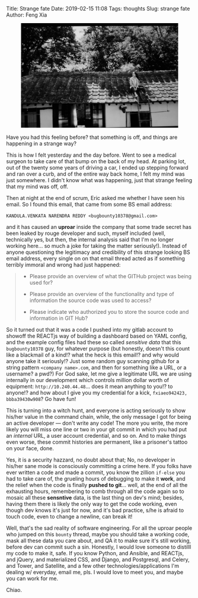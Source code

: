 Title: Strange fate
Date: 2019-02-15 11:08
Tags: thoughts
Slug: strange fate
Author: Feng Xia

<figure class="col s12">
    <img src="images/country%20life.jpg"/>
</figure>

Have you had this feeling before? that something is off, and things
are happening in a strange way?

This is how I felt yesterday and the day before. Went to see a medical
surgeon to take care of that bump on the back of my head. At parking
lot, out of the twenty some years of driving a car, I ended up
stepping forward and ran over a curb, and of the entire way back home,
I felt my mind was just somewhere. I didn't know what was happening,
just that strange feeling that my mind was off, off. 

Then at night at the end of scrum, Eric asked me whether I have seen
his email. So I found this email, that came from some BS email
address:

```
KANDULA.VENKATA NARENDRA REDDY <bugbounty10378@gmail.com>
```

and it has caused an **uproar** inside the company that some 
trade secret has been leaked by rouge developer and such, myself
included (well, technically yes, but then, the internal analysis said
that I'm no longer working here... so much a joke for taking the
matter seriously!). Instead of anyone questioning the legitimacy and
credibility of this strange looking BS email address, every single on
on that email thread acted as if something terribly immoral and wrong
had just happened:

> - Please provide an overview of what the GITHub project was being used
> for?  
> 
> - Please provide an overview of the functionality and type of
> information the source code was used to access?  
> 
> - Please indicate who
> authorized you to store the source code and information in GIT Hub?
> 

So it turned out that it was a code I pushed into my gitlab account to
showoff the REACTjs way of building a dashboard based on YAML config,
and the example config files had these so called _sensitive data_ that
this `bugbounty10378` guy, for whatever purpose (but honestly, doesn't
this count like a blackmail of a kind!? what the heck is this email!?
and why would anyone take it seriously!? Just some random guy scanning
github for a string pattern `<company name>.com`, and then for
something like a URL, or a username? a pwd?) For God sake, let me give
a legitimate URL we are using internally in our development which
controls million dollar worth of equipment:
`http://10.240.44.48`... does it mean anything to you!? to anyone!?
and how about I give you my credential for a kick, `fxiaeo942423,
bbba39430w908`? Go have fun!


This is turning into a witch hunt, and everyone is acting seriously to
show his/her value in the command chain, while, the only message I got
for being an active developer &mdash; don't write any code! The more
you write, the more likely you will miss one line or two in your git
commit in which you had put an _internal_ URL, a user account
credential, and so on. And to make things even worse, these commit
histories are permanent, like a prisoner's tattoo on your face, done.

Yes, it is a security hazzard, no doubt about that; No, no developer
in his/her sane mode is consciously committing a crime here. If you
folks have ever written a code and made a commit, you know the zillion
`if-else` you had to take care of, the grueling hours of debugging to
make it **work**, and the relief when the code is finally **pushed to
git**... well, at the end of all the exhausting hours, remembering to
comb through all the code again so to mosaic all these **sensntive**
data, is the last thing on dev's mind; besides, having them there is
likely the only way to get the code working, even though dev knows
it's just for now, and it's bad practice, s/he is afraid to touch
code, even to change a newline, can break it!

Well, that's the sad reality of software engineering. For all the
uproar people who jumped on this `bounty` thread, maybe you should
take a working code, mask all these data you care about, and QA it to
make sure it's still working, before dev can commit such a
sin. Honestly, I would love someone to distilll my code to make it,
safe. If you know Python, and Ansible, and REACTjs, and jQuery, and
materialized CSS, and Django, and Postgresql, and Celery, and Tower,
and Satellite, and a few other technologies/applications I'm dealing
w/ everyday, email me, pls. I would love to meet you, and maybe you
can work for me.

Chiao.

